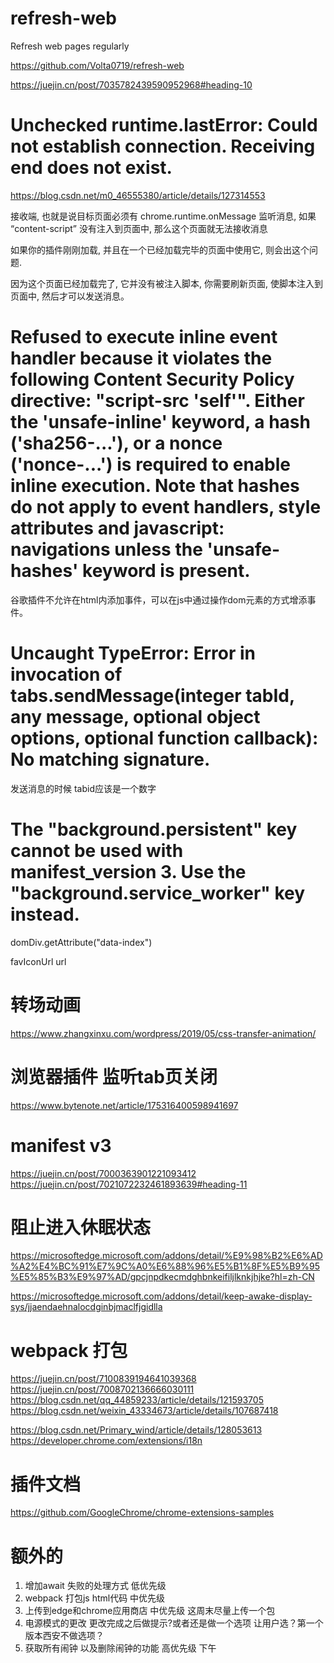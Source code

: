 <!--
 * @Author: fanjf
 * @Date: 2023-07-20 10:43:02
 * @LastEditTime: 2023-07-28 11:46:37
 * @LastEditors: fanjf
 * @FilePath: \refresh-web\README.md
 * @Description: 🎉🎉🎉
-->
# refresh-web
Refresh web pages regularly

https://github.com/Volta0719/refresh-web

<meta http-equiv="refresh" content="5">

https://juejin.cn/post/7035782439590952968#heading-10

# Unchecked runtime.lastError: Could not establish connection. Receiving end does not exist.
https://blog.csdn.net/m0_46555380/article/details/127314553

接收端, 也就是说目标页面必须有 chrome.runtime.onMessage 监听消息, 如果 “content-script” 没有注入到页面中, 那么这个页面就无法接收消息

如果你的插件刚刚加载, 并且在一个已经加载完毕的页面中使用它, 则会出这个问题.

因为这个页面已经加载完了, 它并没有被注入脚本, 你需要刷新页面, 使脚本注入到页面中, 然后才可以发送消息。

# Refused to execute inline event handler because it violates the following Content Security Policy directive: "script-src 'self'". Either the 'unsafe-inline' keyword, a hash ('sha256-...'), or a nonce ('nonce-...') is required to enable inline execution. Note that hashes do not apply to event handlers, style attributes and javascript: navigations unless the 'unsafe-hashes' keyword is present.
谷歌插件不允许在html内添加事件，可以在js中通过操作dom元素的方式增添事件。

# Uncaught TypeError: Error in invocation of tabs.sendMessage(integer tabId, any message, optional object options, optional function callback): No matching signature.
发送消息的时候 tabid应该是一个数字


# The "background.persistent" key cannot be used with manifest_version 3. Use the "background.service_worker" key instead.

domDiv.getAttribute("data-index")

favIconUrl
url

# 转场动画

https://www.zhangxinxu.com/wordpress/2019/05/css-transfer-animation/

# 浏览器插件 监听tab页关闭

https://www.bytenote.net/article/175316400598941697

# manifest v3
https://juejin.cn/post/7000363901221093412
https://juejin.cn/post/7021072232461893639#heading-11

# 阻止进入休眠状态
https://microsoftedge.microsoft.com/addons/detail/%E9%98%B2%E6%AD%A2%E4%BC%91%E7%9C%A0%E6%88%96%E5%B1%8F%E5%B9%95%E5%85%B3%E9%97%AD/gpcjnpdkecmdghbnkeifiljlknkjhjke?hl=zh-CN

https://microsoftedge.microsoft.com/addons/detail/keep-awake-display-sys/jjaendaehnalocdginbjmaclfjgidlla

# webpack 打包
https://juejin.cn/post/7100839194641039368
https://juejin.cn/post/7008702136666030111
https://blog.csdn.net/qq_44859233/article/details/121593705
https://blog.csdn.net/weixin_43334673/article/details/107687418

https://blog.csdn.net/Primary_wind/article/details/128053613
https://developer.chrome.com/extensions/i18n

# 插件文档

https://github.com/GoogleChrome/chrome-extensions-samples



# 额外的

1. 增加await 失败的处理方式 低优先级
2. webpack 打包js html代码 中优先级
3. 上传到edge和chrome应用商店 中优先级  这周末尽量上传一个包
4. 电源模式的更改 更改完成之后做提示?或者还是做一个选项 让用户选？第一个版本西安不做选项？
5. 获取所有闹钟 以及删除闹钟的功能  高优先级 下午
